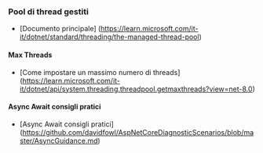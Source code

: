 ### Pool di thread gestiti
- [Documento principale] (https://learn.microsoft.com/it-it/dotnet/standard/threading/the-managed-thread-pool)
#### Max Threads
- [Come impostare un massimo numero di threads] (https://learn.microsoft.com/it-it/dotnet/api/system.threading.threadpool.getmaxthreads?view=net-8.0)
#### Async Await consigli pratici
- [Async Await consigli pratici] (https://github.com/davidfowl/AspNetCoreDiagnosticScenarios/blob/master/AsyncGuidance.md)
